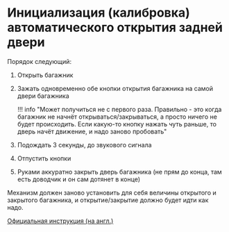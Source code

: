 # Инициализация (калибровка) автоматического открытия задней двери

Порядок следующий:

1. Открыть багажник
2. Зажать одновременно обе кнопки открытия багажника на самой двери багажника
   
    !!! info "Может получиться не с первого раза. Правильно - это когда багажник не начнёт открываться/закрываться, а просто ничего не будет происходить. Если какую-то кнопку нажать чуть раньше, то дверь начёт движение, и надо заново пробовать"

3. Подождать 3 секунды, до звукового сигнала
4. Отпустить кнопки
5. Руками аккуратно закрыть дверь багажника (не прям до конца, там есть доводчик и он сам дотянет в конце)

Механизм должен заново установить для себя величины открытого и закрытого багажника, и открытие/закрытие должно будет идти как надо. 

[Официальная инструкция (на англ.)](https://kiagds.ru/?mode=SHOP&marke=KM&year=2025&model=9988&mkb=191__29720&docId=1153171&page=)